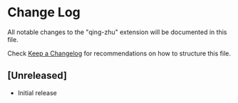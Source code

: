 # Change Log

All notable changes to the "qing-zhu" extension will be documented in this file.

Check [Keep a Changelog](http://keepachangelog.com/) for recommendations on how to structure this file.

## [Unreleased]

- Initial release
